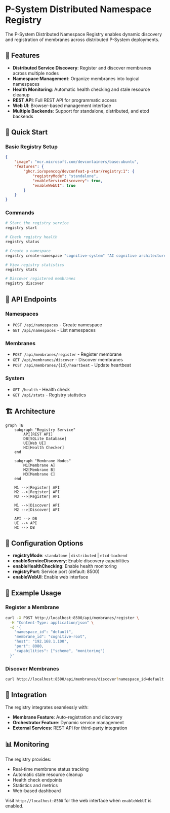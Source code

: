 # P-System Distributed Namespace Registry

The P-System Distributed Namespace Registry enables dynamic discovery and registration of membranes across distributed P-System deployments.

## 🔗 Features

- **Distributed Service Discovery**: Register and discover membranes across multiple nodes
- **Namespace Management**: Organize membranes into logical namespaces  
- **Health Monitoring**: Automatic health checking and stale resource cleanup
- **REST API**: Full REST API for programmatic access
- **Web UI**: Browser-based management interface
- **Multiple Backends**: Support for standalone, distributed, and etcd backends

## 🚀 Quick Start

### Basic Registry Setup

```json
{
    "image": "mcr.microsoft.com/devcontainers/base:ubuntu",
    "features": {
        "ghcr.io/opencoq/devconfeat-p-star/registry:1": {
            "registryMode": "standalone",
            "enableServiceDiscovery": true,
            "enableWebUI": true
        }
    }
}
```

### Commands

```bash
# Start the registry service
registry start

# Check registry health
registry status

# Create a namespace
registry create-namespace "cognitive-system" "AI cognitive architecture"

# View registry statistics
registry stats

# Discover registered membranes
registry discover
```

## 📡 API Endpoints

### Namespaces
- `POST /api/namespaces` - Create namespace
- `GET /api/namespaces` - List namespaces

### Membranes
- `POST /api/membranes/register` - Register membrane
- `GET /api/membranes/discover` - Discover membranes
- `POST /api/membranes/{id}/heartbeat` - Update heartbeat

### System
- `GET /health` - Health check
- `GET /api/stats` - Registry statistics

## 🏗️ Architecture

```mermaid
graph TB
    subgraph "Registry Service"
        API[REST API]
        DB[SQLite Database]
        UI[Web UI]
        HC[Health Checker]
    end
    
    subgraph "Membrane Nodes"
        M1[Membrane A]
        M2[Membrane B]
        M3[Membrane C]
    end
    
    M1 -->|Register| API
    M2 -->|Register| API
    M3 -->|Register| API
    
    M1 -->|Discover| API
    M2 -->|Discover| API
    
    API --> DB
    UI --> API
    HC --> DB
```

## 🔧 Configuration Options

- **registryMode**: `standalone` | `distributed` | `etcd-backend`
- **enableServiceDiscovery**: Enable discovery capabilities
- **enableHealthChecking**: Enable health monitoring
- **registryPort**: Service port (default: 8500)
- **enableWebUI**: Enable web interface

## 🧪 Example Usage

### Register a Membrane

```bash
curl -X POST http://localhost:8500/api/membranes/register \
  -H "Content-Type: application/json" \
  -d '{
    "namespace_id": "default", 
    "membrane_id": "cognitive-root",
    "host": "192.168.1.100",
    "port": 8080,
    "capabilities": ["scheme", "monitoring"]
  }'
```

### Discover Membranes

```bash
curl http://localhost:8500/api/membranes/discover?namespace_id=default
```

## 🔗 Integration

The registry integrates seamlessly with:
- **Membrane Feature**: Auto-registration and discovery
- **Orchestrator Feature**: Dynamic service management
- **External Services**: REST API for third-party integration

## 📊 Monitoring

The registry provides:
- Real-time membrane status tracking
- Automatic stale resource cleanup
- Health check endpoints
- Statistics and metrics
- Web-based dashboard

Visit `http://localhost:8500` for the web interface when `enableWebUI` is enabled.